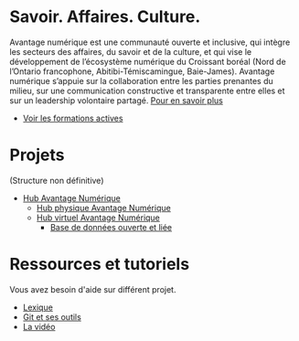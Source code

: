 # Savoir. Affaires. Culture.

Avantage numérique est une communauté ouverte et inclusive, qui intègre les secteurs des affaires, du savoir et de la culture, et qui vise le développement de l’écosystème numérique du Croissant boréal (Nord de l’Ontario francophone, Abitibi-Témiscamingue, Baie-James). Avantage numérique s’appuie sur la collaboration entre les parties prenantes du milieu, sur une communication constructive et transparente entre elles et sur un leadership volontaire partagé. [Pour en savoir plus](https://avantagenumerique.org/a-propos/)

- [Voir les formations actives](https://avantagenumerique.org/formations/)


# Projets
(Structure non définitive)
- [Hub Avantage Numérique](projets/hub.md)
    - [Hub physique Avantage Numérique](projets/hub-physique.md)
    - [Hub virtuel Avantage Numérique](projets/hub-virtuel.md)
        - [Base de données ouverte et liée](projets/base-de-donnees-ouverte-et-liee.md)


# Ressources et tutoriels

Vous avez besoin d'aide sur différent projet.

- [Lexique](sujets/lexique.md)
- [Git et ses outils](sujets/git.md)
- [La vidéo](sujets/videos.md)
